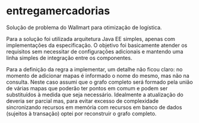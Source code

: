 entregamercadorias
==================

Solução de problema do Wallmart para otimização de logística.

Para a solução foi utilizada arquitetura Java EE simples, apenas com implementações da especificação. O objetivo foi basicamente atender os requisitos sem necessitar de configurações adicionais e mantendo uma linha simples de integração entre os componentes.

Para a definição da regra a implementar, um detalhe não ficou claro: no momento de adicionar mapas é informado o nome do mesmo, mas não na consulta. Neste caso assumi que o grafo completo será formado pela união de várias mapas que poderão ter pontos em comum e podem ser substituídos à medida que seja necessário. Idealmente a atualização do deveria ser parcial mas, para evitar excesso de complexidade sincronizando recursos em memória com recursos em banco de dados (sujeitos à transação) optei por reconstruir o grafo completo.
